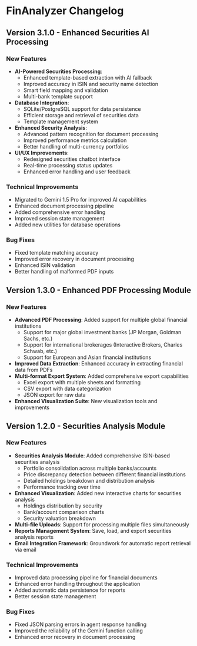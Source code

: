 # FinAnalyzer Changelog

## Version 3.1.0 - Enhanced Securities AI Processing

### New Features
- **AI-Powered Securities Processing**: 
  - Enhanced template-based extraction with AI fallback
  - Improved accuracy in ISIN and security name detection
  - Smart field mapping and validation
  - Multi-bank template support
- **Database Integration**:
  - SQLite/PostgreSQL support for data persistence
  - Efficient storage and retrieval of securities data
  - Template management system
- **Enhanced Security Analysis**:
  - Advanced pattern recognition for document processing
  - Improved performance metrics calculation
  - Better handling of multi-currency portfolios
- **UI/UX Improvements**:
  - Redesigned securities chatbot interface
  - Real-time processing status updates
  - Enhanced error handling and user feedback

### Technical Improvements
- Migrated to Gemini 1.5 Pro for improved AI capabilities
- Enhanced document processing pipeline
- Added comprehensive error handling
- Improved session state management
- Added new utilities for database operations

### Bug Fixes
- Fixed template matching accuracy
- Improved error recovery in document processing
- Enhanced ISIN validation
- Better handling of malformed PDF inputs

## Version 1.3.0 - Enhanced PDF Processing Module

### New Features
- **Advanced PDF Processing**: Added support for multiple global financial institutions
  - Support for major global investment banks (JP Morgan, Goldman Sachs, etc.)
  - Support for international brokerages (Interactive Brokers, Charles Schwab, etc.)
  - Support for European and Asian financial institutions
- **Improved Data Extraction**: Enhanced accuracy in extracting financial data from PDFs
- **Multi-format Export System**: Added comprehensive export capabilities
  - Excel export with multiple sheets and formatting
  - CSV export with data categorization
  - JSON export for raw data
- **Enhanced Visualization Suite**: New visualization tools and improvements

## Version 1.2.0 - Securities Analysis Module

### New Features
- **Securities Analysis Module**: Added comprehensive ISIN-based securities analysis
  - Portfolio consolidation across multiple banks/accounts
  - Price discrepancy detection between different financial institutions
  - Detailed holdings breakdown and distribution analysis
  - Performance tracking over time
- **Enhanced Visualization**: Added new interactive charts for securities analysis
  - Holdings distribution by security
  - Bank/account comparison charts
  - Security valuation breakdown
- **Multi-file Uploads**: Support for processing multiple files simultaneously
- **Reports Management System**: Save, load, and export securities analysis reports
- **Email Integration Framework**: Groundwork for automatic report retrieval via email

### Technical Improvements
- Improved data processing pipeline for financial documents
- Enhanced error handling throughout the application
- Added automatic data persistence for reports
- Better session state management

### Bug Fixes
- Fixed JSON parsing errors in agent response handling
- Improved the reliability of the Gemini function calling
- Enhanced error recovery in document processing
